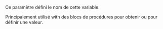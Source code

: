 Ce paramètre défini le nom de cette variable.

Principalement utilisé with des blocs de procédures pour obtenir ou pour définir une valeur.
